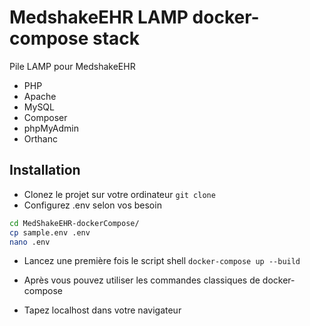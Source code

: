 #  MedshakeEHR LAMP docker-compose stack

Pile LAMP pour MedshakeEHR
* PHP
* Apache
* MySQL
* Composer
* phpMyAdmin
* Orthanc

##  Installation
 
* Clonez le projet sur votre ordinateur ```git clone ```
* Configurez .env selon vos besoin 

```bash
cd MedShakeEHR-dockerCompose/
cp sample.env .env
nano .env
```
* Lancez une première fois le script shell ``` docker-compose up --build ```

* Après vous pouvez utiliser les commandes classiques de docker-compose

* Tapez localhost dans votre navigateur
